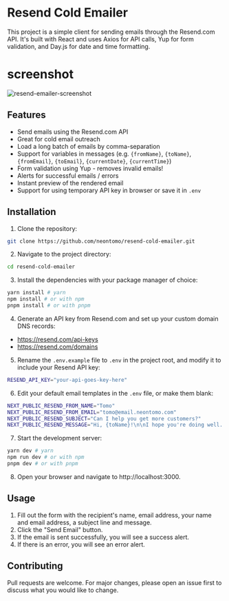 # Resend Cold Emailer

This project is a simple client for sending emails through the Resend.com API. It's built with React and uses Axios for API calls, Yup for form validation, and Day.js for date and time formatting.

# screenshot

![resend-emailer-screenshot](https://github.com/neontomo/resend-cold-emailer/assets/105588693/5010862d-ce0b-4945-b488-6884b3a934b4)

## Features

- Send emails using the Resend.com API
- Great for cold email outreach
- Load a long batch of emails by comma-separation
- Support for variables in messages (e.g. `{fromName}`, `{toName}`, `{fromEmail}`, `{toEmail}`, `{currentDate}`, `{currentTime}`)
- Form validation using Yup - removes invalid emails!
- Alerts for successful emails / errors
- Instant preview of the rendered email
- Support for using temporary API key in browser or save it in `.env`

## Installation

1. Clone the repository:

```bash
git clone https://github.com/neontomo/resend-cold-emailer.git
```

2. Navigate to the project directory:

```bash
cd resend-cold-emailer
```

3. Install the dependencies with your package manager of choice:

```bash
yarn install # yarn
npm install # or with npm
pnpm install # or with pnpm
```

4. Generate an API key from Resend.com and set up your custom domain DNS records:

- https://resend.com/api-keys
- https://resend.com/domains

5. Rename the `.env.example` file to `.env` in the project root, and modify it to include your Resend API key:

```bash
RESEND_API_KEY="your-api-goes-key-here"
```

6. Edit your default email templates in the `.env` file, or make them blank:

```bash
NEXT_PUBLIC_RESEND_FROM_NAME="Tomo"
NEXT_PUBLIC_RESEND_FROM_EMAIL="tomo@email.neontomo.com"
NEXT_PUBLIC_RESEND_SUBJECT="Can I help you get more customers?"
NEXT_PUBLIC_RESEND_MESSAGE="Hi, {toName}!\n\nI hope you're doing well. I'm {fromName}, and I help businesses like yours get more customers.\n\nI'd love to learn more about your business and see if I can help you grow.\n\nDo you have time for a quick chat this week?\n\nKind regards,\n{fromName}"
```

7. Start the development server:

```bash
yarn dev # yarn
npm run dev # or with npm
pnpm dev # or with pnpm
```

8. Open your browser and navigate to http://localhost:3000.

## Usage

1. Fill out the form with the recipient's name, email address, your name and email address, a subject line and message.
2. Click the "Send Email" button.
3. If the email is sent successfully, you will see a success alert.
4. If there is an error, you will see an error alert.

## Contributing

Pull requests are welcome. For major changes, please open an issue first to discuss what you would like to change.
